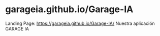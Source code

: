 # garageia.github.io/Garage-IA
Landing Page: https://garageia.github.io/Garage-IA/
Nuestra aplicación GARAGE IA
